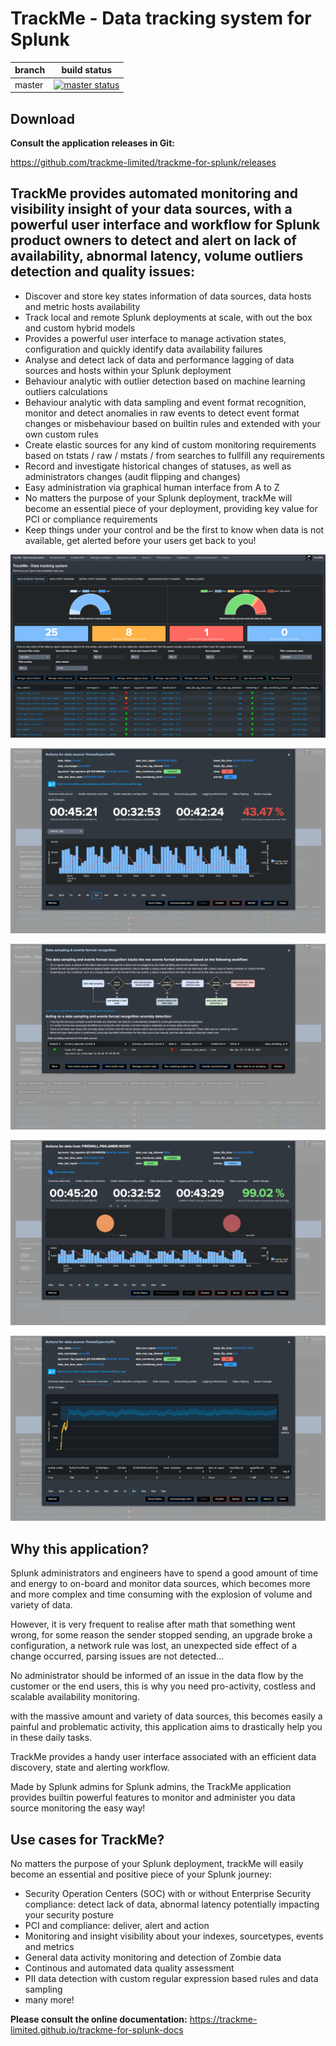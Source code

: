 # TrackMe - Data tracking system for Splunk

| branch | build status                                                                                                                                                                     |
| ------ | -------------------------------------------------------------------------------------------------------------------------------------------------------------------------------- |
| master | [![master status](https://circleci.com/gh/trackme-limited/trackme-for-splunk/tree/master.svg?style=svg)](https://circleci.com/gh/trackme-limited/trackme-for-splunk/tree/master) |

## Download

**Consult the application releases in Git:**

https://github.com/trackme-limited/trackme-for-splunk/releases

## TrackMe provides automated monitoring and visibility insight of your data sources, with a powerful user interface and workflow for Splunk product owners to detect and alert on lack of availability, abnormal latency, volume outliers detection and quality issues:

- Discover and store key states information of data sources, data hosts and metric hosts availability
- Track local and remote Splunk deployments at scale, with out the box and custom hybrid models
- Provides a powerful user interface to manage activation states, configuration and quickly identify data availability failures
- Analyse and detect lack of data and performance lagging of data sources and hosts within your Splunk deployment
- Behaviour analytic with outlier detection based on machine learning outliers calculations
- Behaviour analytic with data sampling and event format recognition, monitor and detect anomalies in raw events to detect event format changes or misbehaviour based on builtin rules and extended with your own custom rules
- Create elastic sources for any kind of custom monitoring requirements based on tstats / raw / mstats / from searches to fullfill any requirements
- Record and investigate historical changes of statuses, as well as administrators changes (audit flipping and changes)
- Easy administration via graphical human interface from A to Z
- No matters the purpose of your Splunk deployment, trackMe will become an essential piece of your deployment, providing key value for PCI or compliance requirements
- Keep things under your control and be the first to know when data is not available, get alerted before your users get back to you!

![screenshot1](./docs/img/screenshots_main/screenshot.png)

![screenshot2](./docs/img/screenshots_main/screenshot1.png)

![screenshot3](./docs/img/screenshots_main/screenshot2.png)

![screenshot4](./docs/img/screenshots_main/screenshot3.png)

![screenshot5](./docs/img/screenshots_main/screenshot4.png)

## Why this application?

Splunk administrators and engineers have to spend a good amount of time and energy to on-board and monitor data sources, which becomes more and more complex and time consuming with the explosion of volume and variety of data.

However, it is very frequent to realise after math that something went wrong, for some reason the sender stopped sending, an upgrade broke a configuration, a network rule was lost, an unexpected side effect of a change occurred, parsing issues are not detected...

No administrator should be informed of an issue in the data flow by the customer or the end users, this is why you need pro-activity, costless and scalable availability monitoring.

with the massive amount and variety of data sources, this becomes easily a painful and problematic activity, this application aims to drastically help you in these daily tasks.

TrackMe provides a handy user interface associated with an efficient data discovery, state and alerting workflow.

Made by Splunk admins for Splunk admins, the TrackMe application provides builtin powerful features to monitor and administer you data source monitoring the easy way!

## Use cases for TrackMe?

No matters the purpose of your Splunk deployment, trackMe will easily become an essential and positive piece of your Splunk journey:

- Security Operation Centers (SOC) with or without Enterprise Security compliance: detect lack of data, abnormal latency potentially impacting your security posture
- PCI and compliance: deliver, alert and action
- Monitoring and insight visibility about your indexes, sourcetypes, events and metrics
- General data activity monitoring and detection of Zombie data
- Continous and automated data quality assessment
- PII data detection with custom regular expression based rules and data sampling
- many more!

**Please consult the online documentation:** https://trackme-limited.github.io/trackme-for-splunk-docs
